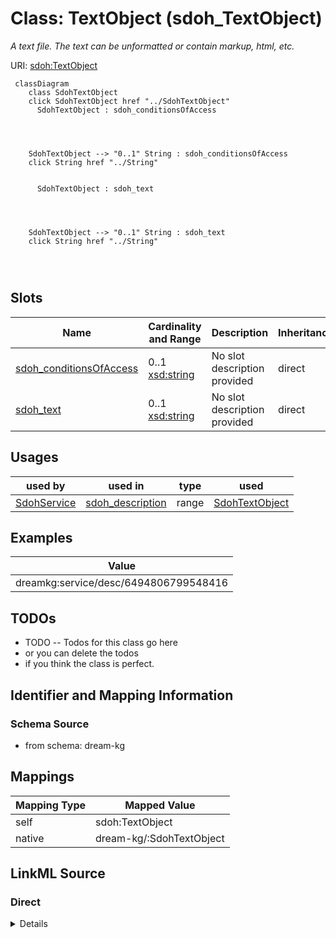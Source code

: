 

# Class: TextObject (sdoh_TextObject)


_A text file. The text can be unformatted or contain markup, html, etc._





URI: [sdoh:TextObject](http://schema.org/TextObject)






```mermaid
 classDiagram
    class SdohTextObject
    click SdohTextObject href "../SdohTextObject"
      SdohTextObject : sdoh_conditionsOfAccess
        
          
    
    
    SdohTextObject --> "0..1" String : sdoh_conditionsOfAccess
    click String href "../String"

        
      SdohTextObject : sdoh_text
        
          
    
    
    SdohTextObject --> "0..1" String : sdoh_text
    click String href "../String"

        
      
```




<!-- no inheritance hierarchy -->


## Slots

| Name | Cardinality and Range | Description | Inheritance |
| ---  | --- | --- | --- |
| [sdoh_conditionsOfAccess](../slots/sdoh_conditionsOfAccess.md) | 0..1 <br/> [xsd:string](xsd:string) | No slot description provided | direct |
| [sdoh_text](../slots/sdoh_text.md) | 0..1 <br/> [xsd:string](xsd:string) | No slot description provided | direct |





## Usages

| used by | used in | type | used |
| ---  | --- | --- | --- |
| [SdohService](../classes/SdohService.md) | [sdoh_description](../slots/sdoh_description.md) | range | [SdohTextObject](../classes/SdohTextObject.md) |







## Examples

| Value |
| --- |
| dreamkg:service/desc/6494806799548416 |

## TODOs

* TODO -- Todos for this class go here
* or you can delete the todos
* if you think the class is perfect.

## Identifier and Mapping Information







### Schema Source


* from schema: dream-kg




## Mappings

| Mapping Type | Mapped Value |
| ---  | ---  |
| self | sdoh:TextObject |
| native | dream-kg/:SdohTextObject |







## LinkML Source

<!-- TODO: investigate https://stackoverflow.com/questions/37606292/how-to-create-tabbed-code-blocks-in-mkdocs-or-sphinx -->

### Direct

<details>
```yaml
name: sdoh_TextObject
description: A text file. The text can be unformatted or contain markup, html, etc.
title: TextObject
todos:
- TODO -- Todos for this class go here
- or you can delete the todos
- if you think the class is perfect.
notes:
- Class with 87 occurences.
examples:
- value: dreamkg:service/desc/6494806799548416
from_schema: dream-kg
rank: 1000
slots:
- sdoh_conditionsOfAccess
- sdoh_text
class_uri: sdoh:TextObject

```
</details>

### Induced

<details>
```yaml
name: sdoh_TextObject
description: A text file. The text can be unformatted or contain markup, html, etc.
title: TextObject
todos:
- TODO -- Todos for this class go here
- or you can delete the todos
- if you think the class is perfect.
notes:
- Class with 87 occurences.
examples:
- value: dreamkg:service/desc/6494806799548416
from_schema: dream-kg
rank: 1000
attributes:
  sdoh_conditionsOfAccess:
    name: sdoh_conditionsOfAccess
    description: No slot description provided
    todos:
    - TODO -- Todos for this slot go here
    - or you can delete the todos
    - if you think the class is perfect.
    comments:
    - 88 occurrences with subject type sdoh_TextObject and object type string.
    examples:
    - value: dreamkg:service/desc/4721819823112192 sdoh:conditionsOfAccess Follow
        the Next Steps to find out if this program has eligibility criteria.
    from_schema: dream-kg
    rank: 1000
    slot_uri: sdoh:conditionsOfAccess
    alias: sdoh_conditionsOfAccess
    owner: sdoh_TextObject
    domain_of:
    - sdoh_TextObject
    range: string
  sdoh_text:
    name: sdoh_text
    description: No slot description provided
    todos:
    - TODO -- Todos for this slot go here
    - or you can delete the todos
    - if you think the class is perfect.
    comments:
    - 90 occurrences with subject type sdoh_TextObject and object type string.
    examples:
    - value: dreamkg:service/desc/5373543795916800 sdoh:text The Adult Outpatient
        Services provide assessment, diagnosis, and treatment to individuals requiring
        mental health or dual diagnosis treatment (treatment of mental health plus
        substance use). The outpatient treatment team consists of trained professionals
        including psychiatrists, licensed therapists, psychiatric technicians, counselors,
        and support staff. Focus areas include mental health and substance use assessment,
        psychiatric assessment and evaluation for medication, medication monitoring,
        limited individual counseling, group counseling, bilingual counseling services,
        interpreter services, benefits services, and community services referral.Common
        diagnoses for clients at HCCS include disorders of mood, anxiety, personality,
        addiction and psychosis. HCCS currently offers the following services within
        the traditional outpatient menu of services:- Psychiatric Evaluation- Medication
        Managemen- Individual Counseling- Family Therapy- Group Therapy- Psychological
        Testing and evaluation- Co-occurring Services - Mobile Therapy - Perinatal
        Depression Treatment servicesHispanic Community Counseling Services accepts
        Medicare and Medicaid.
    from_schema: dream-kg
    rank: 1000
    slot_uri: sdoh:text
    alias: sdoh_text
    owner: sdoh_TextObject
    domain_of:
    - sdoh_TextObject
    range: string
class_uri: sdoh:TextObject

```
</details>